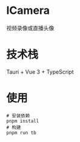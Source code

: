 # ICamera

视频录像或直播头像

# 技术栈

Tauri + Vue 3 + TypeScript

# 使用

```shell
# 安装依赖
pnpm install
# 构建
pnpm run tb


```